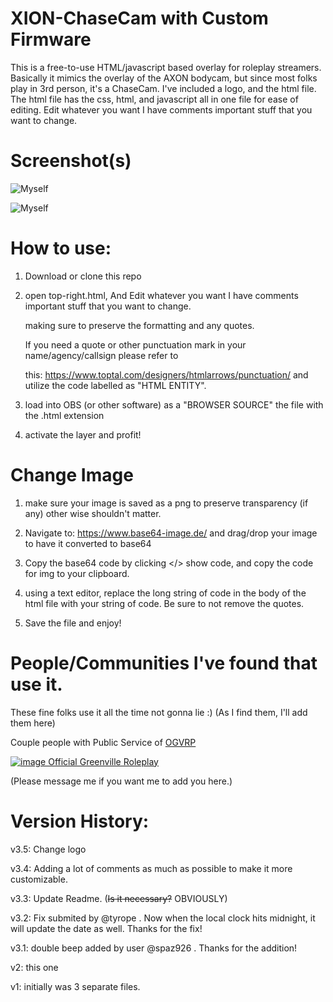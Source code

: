 # XION-ChaseCam with Custom Firmware 
This is a free-to-use HTML/javascript based overlay for roleplay streamers.  Basically it mimics the overlay of the AXON bodycam, but since most folks play in 3rd person, it's a ChaseCam.  I've included a logo, and the html file.  The html file has the css, html, and javascript all in one file for ease of editing.  Edit whatever you want I have comments important stuff that you want to change.

# Screenshot(s)

![Myself](https://user-images.githubusercontent.com/74827801/231205008-c5d00b3e-5552-4fe2-8ad6-38fcb1b55e46.png)


![Myself](https://user-images.githubusercontent.com/74827801/231199091-31663d1e-06f5-4053-967e-4b78846e34a0.png)




# How to use:

1) Download or clone this repo

2) open top-right.html, And Edit whatever you want I have comments important stuff that you want to change. 

   making sure to preserve the formatting and any quotes.  
   
   If you need a quote or other punctuation mark in your name/agency/callsign please refer to

   this: https://www.toptal.com/designers/htmlarrows/punctuation/   and utilize the code labelled as "HTML ENTITY".

4) load into OBS (or other software) as a "BROWSER SOURCE" the file with the .html extension

5) activate the layer and profit!

# Change Image

1) make sure your image is saved as a png to preserve transparency (if any) other wise shouldn't matter.

2) Navigate to: https://www.base64-image.de/  and drag/drop your image to have it converted to base64

3) Copy the base64 code by clicking </> show code, and copy the code for img to your clipboard.

4) using a text editor, replace the long string of code in the body of the html file with your string of code.  Be sure to
   not remove the quotes.
   
5) Save the file and enjoy!

# People/Communities I've found that use it.

These fine folks use it all the time not gonna lie :)
(As I find them, I'll add them here)

Couple people with Public Service of [OGVRP](https://discord.gg/OGVRP)

 [![image Official Greenville Roleplay](https://user-images.githubusercontent.com/74827801/231196854-18deb404-9ee8-4e46-a945-a70c5037b427.png)](https://discord.com/servers/official-greenville-roleplay-586867452407840768)




(Please message me if you want me to add you here.)

# Version History:

v3.5: Change logo

v3.4: Adding a lot of comments as much as possible to make it more customizable. 

v3.3: Update Readme. (~~Is it necessary?~~ OBVIOUSLY)

v3.2: Fix submited by @tyrope . Now when the local clock hits midnight, it will update the date as well.  Thanks for the fix!

v3.1: double beep added by user @spaz926 .  Thanks for the addition!

v2: this one

v1: initially was 3 separate files.
